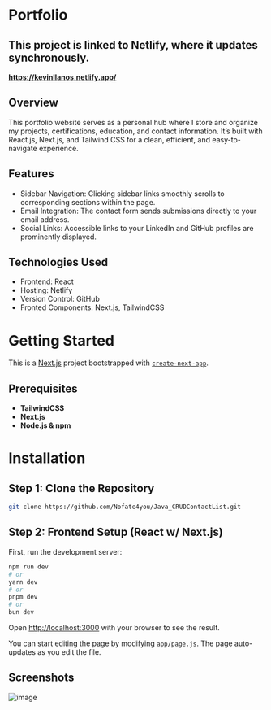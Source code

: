 # Portfolio
## This project is linked to Netlify, where it updates synchronously.
 **https://kevinllanos.netlify.app/**

## Overview
This portfolio website serves as a personal hub where I store and organize my projects, certifications, education, and contact information. It’s built with React.js, Next.js, and Tailwind CSS for a clean, efficient, and easy-to-navigate experience.

## Features
- Sidebar Navigation: Clicking sidebar links smoothly scrolls to corresponding sections within the page.
- Email Integration: The contact form sends submissions directly to your email address.
- Social Links: Accessible links to your LinkedIn and GitHub profiles are prominently displayed.

## Technologies Used
- Frontend: React
- Hosting: Netlify
- Version Control: GitHub
- Fronted Components: Next.js, TailwindCSS


# Getting Started
This is a [Next.js](https://nextjs.org/) project bootstrapped with [`create-next-app`](https://github.com/vercel/next.js/tree/canary/packages/create-next-app).
## Prerequisites
- **TailwindCSS**
- **Next.js**
- **Node.js & npm**


# Installation
## Step 1: Clone the Repository
```bash
git clone https://github.com/Nofate4you/Java_CRUDContactList.git
```

## Step 2: Frontend Setup (React w/ Next.js)
First, run the development server:

```bash
npm run dev
# or
yarn dev
# or
pnpm dev
# or
bun dev
```
Open [http://localhost:3000](http://localhost:3000) with your browser to see the result.

You can start editing the page by modifying `app/page.js`. The page auto-updates as you edit the file.

## Screenshots 
![image](https://github.com/user-attachments/assets/5b67af0f-1932-4b65-817f-3075a45aa881)



